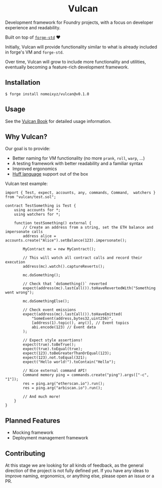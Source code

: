 <h1 align=center>
    Vulcan
</h1>

Development framework for Foundry projects, with a focus on developer experience and readability.

Built on top of [`forge-std`](https://github.com/foundry-rs/forge-std) :heart:

Initially, Vulcan will provide functionality similar to what is already included in forge's VM and `forge-std`.

Over time, Vulcan will grow to include more functionality and utilities, eventually becoming a feature-rich development framework.

## Installation

```
$ forge install nomoixyz/vulcan@v0.1.0
```

## Usage

See the [Vulcan Book](https://nomoixyz.github.io/vulcan/) for detailed usage information.

## Why Vulcan?

Our goal is to provide:
- Better naming for VM functionality (no more `prank`, `roll`, `warp`, ...)
- A testing framework with better readability and a familiar syntax
- Improved ergonomics
- [Huff language](https://huff.sh/) support out of the box

Vulcan test example:

```solidity
import { Test, expect, accounts, any, commands, Command,  watchers } from "vulcan/test.sol";

contract TestSomething is Test {
    using accounts for *;
    using watchers for *;

    function testSomething() external {
        // Create an address from a string, set the ETH balance and impersonate calls
        address alice = accounts.create("Alice").setBalance(123).impersonate();

        MyContract mc = new MyContract();

        // This will watch all contract calls and record their execution
        address(mc).watch().captureReverts();

        mc.doSomething();

        // Check that `doSomething()` reverted
        expect(address(mc).lastCall()).toHaveRevertedWith("Something went wrong");

        mc.doSomethingElse();

        // Check event emissions
        expect(address(mc).lastCall()).toHaveEmitted(
            "SomeEvent(address,bytes32,uint256)",
            [address(1).topic(), any()], // Event topics
            abi.encode(123) // Event data
        );

        // Expect style assertions!
        expect(true).toBeTrue();
        expect(true).toEqual(true);
        expect(123).toBeGreaterThanOrEqual(123);
        expect(123).not.toEqual(321);
        expect("Hello world!").toContain("Hello");

        // Nice external command API!
        Command memory ping = commands.create("ping").args(["-c", "1"]);
        res = ping.arg("etherscan.io").run();
        res = ping.arg("arbiscan.io").run();

        // And much more!
    }
}
```

## Planned Features

- Mocking framework
- Deployment management framework

## Contributing

At this stage we are looking for all kinds of feedback, as the general direction of the project is not fully defined yet. If you have any ideas to improve naming, ergonomics, or anything else, please open an issue or a PR.
